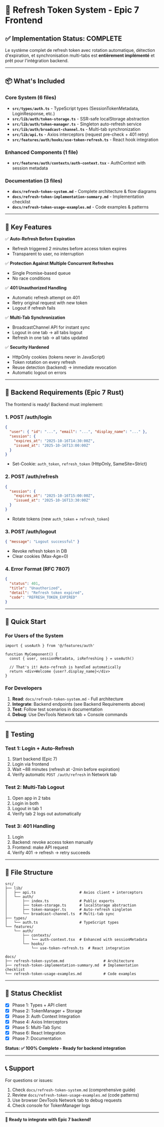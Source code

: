 # 🔐 Refresh Token System - Epic 7 Frontend

## ✅ Implementation Status: COMPLETE

Le système complet de refresh token avec rotation automatique, détection d'expiration, et synchronisation multi-tabs est **entièrement implémenté** et prêt pour l'intégration backend.

---

## 📦 What's Included

### Core System (6 files)
- **`src/types/auth.ts`** - TypeScript types (SessionTokenMetadata, LoginResponse, etc.)
- **`src/lib/auth/token-storage.ts`** - SSR-safe localStorage abstraction
- **`src/lib/auth/token-manager.ts`** - Singleton auto-refresh service
- **`src/lib/auth/broadcast-channel.ts`** - Multi-tab synchronization
- **`src/lib/api.ts`** - Axios interceptors (request pre-check + 401 retry)
- **`src/features/auth/hooks/use-token-refresh.ts`** - React hook integration

### Enhanced Components (1 file)
- **`src/features/auth/contexts/auth-context.tsx`** - AuthContext with session metadata

### Documentation (3 files)
- **`docs/refresh-token-system.md`** - Complete architecture & flow diagrams
- **`docs/refresh-token-implementation-summary.md`** - Implementation checklist
- **`docs/refresh-token-usage-examples.md`** - Code examples & patterns

---

## 🚀 Key Features

✅ **Auto-Refresh Before Expiration**
   - Refresh triggered 2 minutes before access token expires
   - Transparent to user, no interruption

✅ **Protection Against Multiple Concurrent Refreshes**
   - Single Promise-based queue
   - No race conditions

✅ **401 Unauthorized Handling**
   - Automatic refresh attempt on 401
   - Retry original request with new token
   - Logout if refresh fails

✅ **Multi-Tab Synchronization**
   - BroadcastChannel API for instant sync
   - Logout in one tab → all tabs logout
   - Refresh in one tab → all tabs updated

✅ **Security Hardened**
   - HttpOnly cookies (tokens never in JavaScript)
   - Token rotation on every refresh
   - Reuse detection (backend) → immediate revocation
   - Automatic logout on errors

---

## 🔌 Backend Requirements (Epic 7 Rust)

The frontend is ready! Backend must implement:

### 1. POST /auth/login
```json
{
  "user": { "id": "...", "email": "...", "display_name": "..." },
  "session": {
    "expires_at": "2025-10-16T14:30:00Z",
    "issued_at": "2025-10-16T13:00:00Z"
  }
}
```
+ Set-Cookie: `auth_token`, `refresh_token` (HttpOnly, SameSite=Strict)

### 2. POST /auth/refresh
```json
{
  "session": {
    "expires_at": "2025-10-16T15:00:00Z",
    "issued_at": "2025-10-16T13:30:00Z"
  }
}
```
+ Rotate tokens (new `auth_token` + `refresh_token`)

### 3. POST /auth/logout
```json
{ "message": "Logout successful" }
```
+ Revoke refresh token in DB
+ Clear cookies (Max-Age=0)

### 4. Error Format (RFC 7807)
```json
{
  "status": 401,
  "title": "Unauthorized",
  "detail": "Refresh token expired",
  "code": "REFRESH_TOKEN_EXPIRED"
}
```

---

## 📖 Quick Start

### For Users of the System

```tsx
import { useAuth } from '@/features/auth'

function MyComponent() {
  const { user, sessionMetadata, isRefreshing } = useAuth()
  
  // That's it! Auto-refresh is handled automatically
  return <div>Welcome {user?.display_name}</div>
}
```

### For Developers

1. **Read**: `docs/refresh-token-system.md` - Full architecture
2. **Integrate**: Backend endpoints (see Backend Requirements above)
3. **Test**: Follow test scenarios in documentation
4. **Debug**: Use DevTools Network tab + Console commands

---

## 🧪 Testing

### Test 1: Login + Auto-Refresh
1. Start backend (Epic 7)
2. Login via frontend
3. Wait ~88 minutes (refresh at -2min before expiration)
4. Verify automatic `POST /auth/refresh` in Network tab

### Test 2: Multi-Tab Logout
1. Open app in 2 tabs
2. Login in both
3. Logout in tab 1
4. Verify tab 2 logs out automatically

### Test 3: 401 Handling
1. Login
2. Backend: revoke access token manually
3. Frontend: make API request
4. Verify 401 → refresh → retry succeeds

---

## 📁 File Structure

```
src/
├── lib/
│   ├── api.ts                    # Axios client + interceptors
│   └── auth/
│       ├── index.ts              # Public exports
│       ├── token-storage.ts      # localStorage abstraction
│       ├── token-manager.ts      # Auto-refresh singleton
│       └── broadcast-channel.ts  # Multi-tab sync
├── types/
│   └── auth.ts                   # TypeScript types
└── features/
    └── auth/
        ├── contexts/
        │   └── auth-context.tsx  # Enhanced with sessionMetadata
        └── hooks/
            └── use-token-refresh.ts  # React integration

docs/
├── refresh-token-system.md                  # Architecture
├── refresh-token-implementation-summary.md  # Implementation checklist
└── refresh-token-usage-examples.md          # Code examples
```

---

## 🎯 Status Checklist

- [x] Phase 1: Types + API client
- [x] Phase 2: TokenManager + Storage
- [x] Phase 3: Auth Context Integration
- [x] Phase 4: Axios Interceptors
- [x] Phase 5: Multi-Tab Sync
- [x] Phase 6: React Integration
- [x] Phase 7: Documentation

**Status: ✅ 100% Complete - Ready for backend integration**

---

## 📞 Support

For questions or issues:
1. Check `docs/refresh-token-system.md` (comprehensive guide)
2. Review `docs/refresh-token-usage-examples.md` (code patterns)
3. Use browser DevTools Network tab to debug requests
4. Check console for TokenManager logs

---

**🚀 Ready to integrate with Epic 7 backend!**
